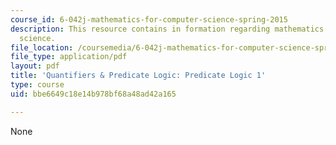 ```yaml
---
course_id: 6-042j-mathematics-for-computer-science-spring-2015
description: This resource contains in formation regarding mathematics for computer
  science.
file_location: /coursemedia/6-042j-mathematics-for-computer-science-spring-2015/bbe6649c18e14b978bf68a48ad42a165_MIT6_042JS16_Predicate1.pdf
file_type: application/pdf
layout: pdf
title: 'Quantifiers & Predicate Logic: Predicate Logic 1'
type: course
uid: bbe6649c18e14b978bf68a48ad42a165

---
```

None